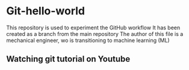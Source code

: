 # Git-hello-world
This repository is used to experiment the GitHub workflow
It has been created as a branch from the main repository
The author of this file is a mechanical engineer, wo is transitioning to machine learning (ML)

## Watching git tutorial on Youtube